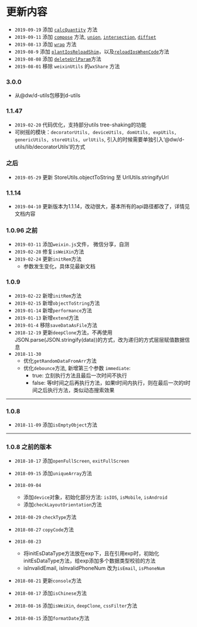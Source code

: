 # 更新内容
  - `2019-09-19` 添加 [`calcQuantity`](lib/_StoreUtils/#calcQuantity) 方法
  - `2019-09-11` 添加 [`compose`](lib/_FnUtils#compose) 方法, [`union`](lib/_StoreUtils#union), [`intersection`](lib/_StoreUtils#intersection), [`diffset`](lib/_StoreUtils#diffset)
  - `2019-08-13` 添加 [`wrap`](lib/_PromiseUtils#wrap) 方法
  - `2019-08-9` 添加 [`plantIosReloadShim`](lib/_WeixinUtils#plantIosReloadShim)，以及[`reloadIosWhenCode`](lib/_WeixinUtils#reloadIosWhenCode)方法
  - `2019-08-08` 添加 [`deleteUrlParam`](lib/_UrlUtils#deleteUrlParam)方法
  - `2019-08-01` 移除 `weixinUtils` 的`wxShare` 方法
### 3.0.0
  - 从@dw/d-utils包移到d-utils
### 1.1.47
  - `2019-02-20` 代码优化，支持部分utils tree-shaking的功能
  - 可树摇的模块：`decoratorUtils, deviceUtils, domUtils, expUtils, genericUtils, storeUtils, urlUtils`, 引入的时候需要单独引入‘@dw/d-utils/lib/decoratorUtils’的方式

### 之后
  - `2019-05-29` 更新 StoreUtils.objectToString 至 UrlUtils.stringifyUrl

### 1.1.14
  - `2019-04-10` 更新版本为1.1.14，改动很大，基本所有的api路径都改了，详情见文档内容

### 1.0.96 之前
  - `2019-03-11` 添加`weixin.js`文件， 微信分享，自测
  - `2019-02-28` 修复`isWeiXin`方法
  - `2019-02-24` 更新`initRem`方法
    - 参数发生变化，具体见最新文档

### 1.0.9
  - `2019-02-22` 新增`initRem`方法
  - `2019-02-15` 新增`objectToString`方法
  - `2019-01-14` 新增`performance`方法
  - `2019-01-13` 新增`extend`方法
  - `2019-01-4` 移除`saveDataAsFile`方法
  - `2018-12-19` 更新`deepClone`方法，不再使用JSON.parse(JSON.stringify(data))的方式，改为递归的方式层层赋值数据信息
  - `2018-11-30`
    - 优化`getRandomDataFromArr`方法
    - 优化`debounce`方法, 新增第三个参数 `immediate`: 
      - true: 立刻执行方法且最后一次时间不执行
      - false: 等t时间之后再执行方法，如果t时间内执行，则在最后一次的t时间之后执行方法，类似动态搜索效果

---
### 1.0.8
  - `2018-11-09` 添加`isEmptyObject`方法

---
### 1.0.8 之前的版本
  - `2018-10-17` 添加`openFullScreen`, `exitFullScreen`
  - `2018-09-15` 添加`uniqueArray`方法

  - `2018-09-04` 
    - 添加`device`对象，初始化部分方法: `isIOS`, `isMobile`, `isAndroid`
    - 添加`checkLayoutOrientation`方法

  - `2018-08-29` `checkType`方法

  - `2018-08-27` `copyCode`方法

  - `2018-08-23`
    - 将initEsDataType方法放在exp下，且在引用exp时，初始化initEsDataType方法，给exp添加多个数据类型校验的方法
    - isInvalidEmail, isInvalidPhoneNum 改为`isEmail`, `isPhoneNum`

  - `2018-08-21` 更新`console`方法

  - `2018-08-17` 添加`isChinese`方法

  - `2018-08-16` 添加`isWeiXin`, `deepClone`, `cssFilter`方法

  - `2018-08-15` 添加`formatDate`方法
